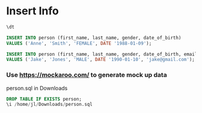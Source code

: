 # Insert Info

```sql
\dt
```

```sql
INSERT INTO person (first_name, last_name, gender, date_of_birth)
VALUES ('Anne', 'Smith', 'FEMALE', DATE '1988-01-09');
```

```sql
INSERT INTO person (first_name, last_name, gender, date_of_birth, email)
VALUES ('Jake', 'Jones', 'MALE', DATE '1990-01-10', 'jake@gmail.com');
```

### Use https://mockaroo.com/ to generate mock up data

person.sql in Downloads

```sql
DROP TABLE IF EXISTS person;
\i /home/jl/Downloads/person.sql
```
